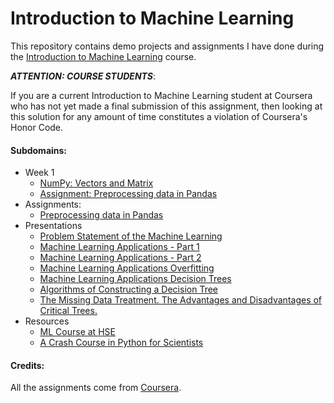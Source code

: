 # Introduction to Machine Learning

This repository contains demo projects and assignments I have done during the [Introduction to Machine Learning][machine-learning] course.

***ATTENTION: COURSE STUDENTS***:

If you are a current Introduction to Machine Learning student at Coursera who has not yet made a final submission of this assignment, then looking at this solution for any amount of time constitutes a violation of Coursera's Honor Code.

#### Subdomains:
- Week 1
	- [NumPy: Vectors and Matrix](./numpy-vectors-matrix)
	- [Assignment: Preprocessing data in Pandas](./assignment-pandas-data-preprocessing)
- Assignments:
	- [Preprocessing data in Pandas](./assignment-pandas-data-preprocessing)
- Presentations
	- [Problem Statement of the Machine Learning](./presentations/1.1-problem-statement-machine-learning.pdf)
	- [Machine Learning Applications - Part 1](./presentations/1.3-machine-learning-applications-1.pdf)
	- [Machine Learning Applications - Part 2](./presentations/1.3-machine-learning-applications-2.pdf)
	- [Machine Learning Applications Overfitting](./presentations/1.4-machine-learning-overfitting.pdf)
	- [Machine Learning Applications Decision Trees](./presentations/1.5-decision-trees.pdf)
	- [Algorithms of Constructing a Decision Tree](./presentations/1.6-algorithms-constructing-decision-tree.pdf)
	- [The Missing Data Treatment. The Advantages and Disadvantages of Critical Trees.](./presentations/1.7-missing-data-treatment.pdf)
- Resources
	- [ML Course at HSE](https://github.com/esokolov/ml-course-hse)
	- [A Crash Course in Python for Scientists](http://nbviewer.jupyter.org/gist/rpmuller/5920182)

#### Credits:

All the assignments come from [Coursera][machine-learning].

[machine-learning]: https://www.coursera.org/learn/vvedenie-mashinnoe-obuchenie
